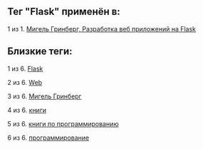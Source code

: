 ## Тег "Flask" применён в:

1 из 1. [Мигель Гринберг, Разработка веб приложений на Flask](../Книги/Программирование/Мигель%20Гринберг%20-%20Разработка%20веб%20приложений%20на%20Flask.md)

## Близкие теги:

1 из 6. [Flask](./Flask.md)

2 из 6. [Web](./Web.md)

3 из 6. [Мигель Гринберг](./Мигель%20Гринберг.md)

4 из 6. [книги](./книги.md)

5 из 6. [книги по программированию](./книги%20по%20программированию.md)

6 из 6. [программирование](./программирование.md)

